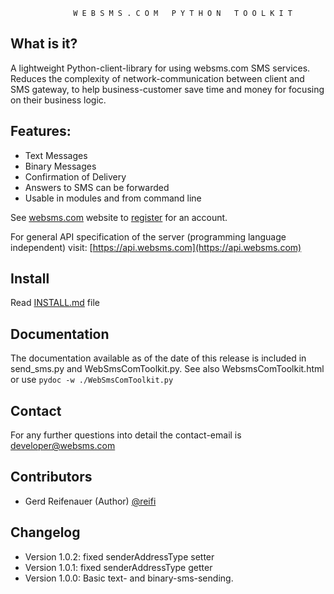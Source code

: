 
 
                  W E B S M S . C O M   P Y T H O N   T O O L K I T 


What is it?
-----------

  A lightweight Python-client-library for using websms.com SMS services.
  Reduces the complexity of network-communication between client and SMS gateway, 
  to help business-customer save time and money for focusing on their business logic.

Features:
---------

 * Text Messages
 * Binary Messages
 * Confirmation of Delivery
 * Answers to SMS can be forwarded
 * Usable in modules and from command line

See [websms.com](http://websms.com) website to [register](https://account.websms.com/#/) for an account.

For general API specification of the server (programming language independent) visit: [https://api.websms.com](https://api.websms.com)


Install
-------------
  Read [INSTALL.md](INSTALL.md) file
  
Documentation
-------------
  The documentation available as of the date of this release is included 
  in send_sms.py and WebSmsComToolkit.py.
  See also WebsmsComToolkit.html or use `pydoc -w ./WebSmsComToolkit.py`
  
Contact
-------
  For any further questions into detail the contact-email is developer@websms.com

Contributors
------------

* Gerd Reifenauer (Author) [@reifi](https://github.com/reifi)
   
Changelog
---------
* Version 1.0.2: fixed senderAddressType setter
* Version 1.0.1: fixed senderAddressType getter
* Version 1.0.0: Basic text- and binary-sms-sending.